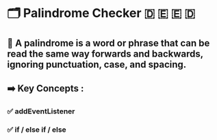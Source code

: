 # 🗂️ Palindrome Checker 🇩 🇪 🇪 🇩 
## 📖 A palindrome is a word or phrase that can be read the same way forwards and backwards, ignoring punctuation, case, and spacing.
## ➡️ Key Concepts :
### ✅ addEventListener 
### ✅ if / else if / else
